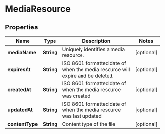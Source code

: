 

# MediaResource


## Properties

Name | Type | Description | Notes
------------ | ------------- | ------------- | -------------
**mediaName** | **String** | Uniquely identifies a media resource. |  [optional]
**expiresAt** | **String** | ISO 8601 formatted date of when the media resource will expire and be deleted. |  [optional]
**createdAt** | **String** | ISO 8601 formatted date of when the media resource was created |  [optional]
**updatedAt** | **String** | ISO 8601 formatted date of when the media resource was last updated |  [optional]
**contentType** | **String** | Content type of the file |  [optional]



